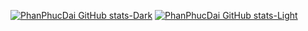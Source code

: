 [![PhanPhucDai GitHub stats-Dark](https://github-readme-stats.vercel.app/api?username=PhanPhucDai&show_icons=true&theme=dark#gh-dark-mode-only)](https://github.com/anuraghazra/github-readme-stats#gh-dark-mode-only)
[![PhanPhucDai GitHub stats-Light](https://github-readme-stats.vercel.app/api?username=PhanPhucDai&show_icons=true&theme=default#gh-light-mode-only)](https://github.com/anuraghazra/github-readme-stats#gh-light-mode-only)
